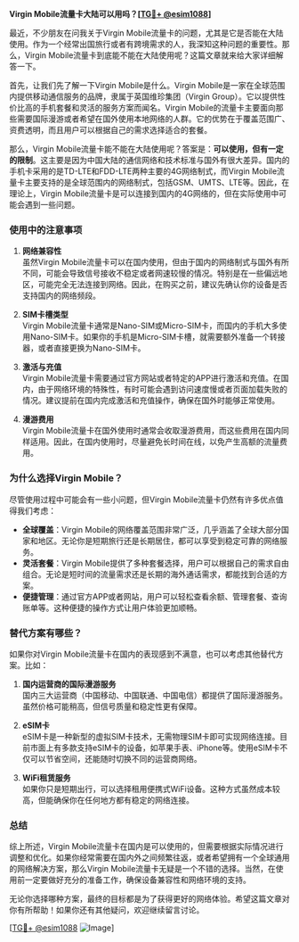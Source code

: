 **Virgin Mobile流量卡大陆可以用吗？[[TG💪+ @esim1088](https://t.me/s/esim1088)]**

最近，不少朋友在问我关于Virgin Mobile流量卡的问题，尤其是它是否能在大陆使用。作为一个经常出国旅行或者有跨境需求的人，我深知这种问题的重要性。那么，Virgin Mobile流量卡到底能不能在大陆使用呢？这篇文章就来给大家详细解答一下。

首先，让我们先了解一下Virgin Mobile是什么。Virgin Mobile是一家在全球范围内提供移动通信服务的品牌，隶属于英国维珍集团（Virgin Group）。它以提供性价比高的手机套餐和灵活的服务方案而闻名。Virgin Mobile的流量卡主要面向那些需要国际漫游或者希望在国外使用本地网络的人群。它的优势在于覆盖范围广、资费透明，而且用户可以根据自己的需求选择适合的套餐。

那么，Virgin Mobile流量卡能不能在大陆使用呢？答案是：**可以使用，但有一定的限制**。这主要是因为中国大陆的通信网络和技术标准与国外有很大差异。国内的手机卡采用的是TD-LTE和FDD-LTE两种主要的4G网络制式，而Virgin Mobile流量卡主要支持的是全球范围内的网络制式，包括GSM、UMTS、LTE等。因此，在理论上，Virgin Mobile流量卡是可以连接到国内的4G网络的，但在实际使用中可能会遇到一些问题。

### 使用中的注意事项

1. **网络兼容性**  
   虽然Virgin Mobile流量卡可以在国内使用，但由于国内的网络制式与国外有所不同，可能会导致信号接收不稳定或者网速较慢的情况。特别是在一些偏远地区，可能完全无法连接到网络。因此，在购买之前，建议先确认你的设备是否支持国内的网络频段。

2. **SIM卡槽类型**  
   Virgin Mobile流量卡通常是Nano-SIM或Micro-SIM卡，而国内的手机大多使用Nano-SIM卡。如果你的手机是Micro-SIM卡槽，就需要额外准备一个转接器，或者直接更换为Nano-SIM卡。

3. **激活与充值**  
   Virgin Mobile流量卡需要通过官方网站或者特定的APP进行激活和充值。在国内，由于网络环境的特殊性，有时可能会遇到访问速度慢或者页面加载失败的情况。建议提前在国内完成激活和充值操作，确保在国外时能够正常使用。

4. **漫游费用**  
   Virgin Mobile流量卡在国外使用时通常会收取漫游费用，而这些费用在国内同样适用。因此，在国内使用时，尽量避免长时间在线，以免产生高额的流量费用。

### 为什么选择Virgin Mobile？

尽管使用过程中可能会有一些小问题，但Virgin Mobile流量卡仍然有许多优点值得我们考虑：

- **全球覆盖**：Virgin Mobile的网络覆盖范围非常广泛，几乎涵盖了全球大部分国家和地区。无论你是短期旅行还是长期居住，都可以享受到稳定可靠的网络服务。
- **灵活套餐**：Virgin Mobile提供了多种套餐选择，用户可以根据自己的需求自由组合。无论是短时间的流量需求还是长期的海外通话需求，都能找到合适的方案。
- **便捷管理**：通过官方APP或者网站，用户可以轻松查看余额、管理套餐、查询账单等。这种便捷的操作方式让用户体验更加顺畅。

### 替代方案有哪些？

如果你对Virgin Mobile流量卡在国内的表现感到不满意，也可以考虑其他替代方案。比如：

1. **国内运营商的国际漫游服务**  
   国内三大运营商（中国移动、中国联通、中国电信）都提供了国际漫游服务。虽然价格可能稍高，但信号质量和稳定性更有保障。

2. **eSIM卡**  
   eSIM卡是一种新型的虚拟SIM卡技术，无需物理SIM卡即可实现网络连接。目前市面上有多款支持eSIM卡的设备，如苹果手表、iPhone等。使用eSIM卡不仅可以节省空间，还能随时切换不同的运营商网络。

3. **WiFi租赁服务**  
   如果你只是短期出行，可以选择租用便携式WiFi设备。这种方式虽然成本较高，但能确保你在任何地方都有稳定的网络连接。

### 总结

综上所述，Virgin Mobile流量卡在国内是可以使用的，但需要根据实际情况进行调整和优化。如果你经常需要在国内外之间频繁往返，或者希望拥有一个全球通用的网络解决方案，那么Virgin Mobile流量卡无疑是一个不错的选择。当然，在使用前一定要做好充分的准备工作，确保设备兼容性和网络环境的支持。

无论你选择哪种方案，最终的目标都是为了获得更好的网络体验。希望这篇文章对你有所帮助！如果你还有其他疑问，欢迎继续留言讨论。

[[TG💪+ @esim1088](https://t.me/s/esim1088) ![Image](https://i.postimg.cc/4NQfJmqS/Snipaste-2025-05-13-00-14-12.png)]